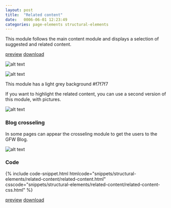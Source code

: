 ```yaml
---
layout: post
title:  "Related content"
date:   0006-06-01 12:23:49
categories: page-elements structural-elements
---
```


This module follows the main content module and displays a selection of suggested and related content.

<a class="btn btn--preview" target="_blank" href="{{site.url}}gfw-style-guides/downloads/structural-elements/related-content/index.html">preview</a>
<a class="btn btn--download" download="related-content.zip" href="{{site.url}}gfw-style-guides/downloads/structural-elements/related-content/related-content.zip">download</a>


![alt text][related]

![alt text][related-meassures]

This module has a light grey background #f7f7f7

If you want to highlight the related content, you can use a second version of this module, with pictures.

![alt text][related-highlight]

### Blog crosseling

In some pages can appear the crosseling module to get the users to the GFW Blog.

![alt text][related-blog]

### Code

<div id="code-snippet-box1" class="code-snippet-box">
  {% include code-snippet.html htmlcode="snippets/structural-elements/related-content/related-content.html" csscode="snippets/structural-elements/related-content/related-content-css.html" %}
</div>

<a class="btn btn--preview" target="_blank" href="{{site.url}}gfw-style-guides/downloads/structural-elements/related-content/index.html">preview</a>
<a class="btn btn--download" download="related-content.zip" href="{{site.url}}gfw-style-guides/downloads/structural-elements/related-content/related-content.zip">download</a>


[related]: /gfw-style-guides/images/posts/structural-elements/related-content/08-01-related.png "related"
[related-meassures]: /gfw-style-guides/images/posts/structural-elements/related-content/08-02-related-meassures.png "related meassures"
[related-highlight]: /gfw-style-guides/images/posts/structural-elements/related-content/08-03-related-highlight.png "related-highlight"
[related-blog]: /gfw-style-guides/images/posts/structural-elements/related-content/08-04-related-blog.png "related-blog"
